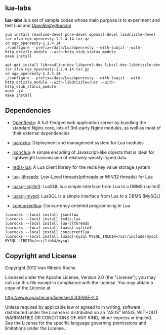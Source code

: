 lua-labs
-----------

**lua-labs**  is a set of sample codes whose main purpose is to experiment and test *Lua* and *[OpenResty]/[Apache]*

```shell
yum install readline-devel pcre-devel openssl-devel libdrizzle-devel
tar xfva ngx_openresty-1.2.4.14.tar.gz
cd ngx_openresty-1.2.4.14
./configure --prefix=/data/Lua/openresty --with-luajit --with-http_drizzle_module --with-http_stub_status_module
make install
```

```shell
apt-get install libreadline-dev libpcre3-dev libssl-dev libdrizzle-dev
tar xfva ngx_openresty-1.2.4.14.tar.gz
cd ngx_openresty-1.2.4.14
./configure --prefix=/data/Lua/openresty --with-luajit --with-http_drizzle_module --with-libdrizzle=/usr --with-http_stub_status_module
make -j4 
make install
```

Dependencies
-----------

* [OpenResty]: A full-fledged web application server by bundling the standard Nginx core, lots of 3rd-party Nginx modules, as well as most of their external dependencies

* [luarocks]: Deployment and management system for Lua modules
* [json4lua]: A simple encoding of Javascript-like objects that is ideal for lightweight transmission of relatively weakly-typed data
* [redis-lua]: A Lua client library for the redis key value storage system
* [lua-llthreads]: Low-Level threads(pthreads or WIN32 threads) for Lua
* [luasql-sqlite3]: LuaSQL is a simple interface from Lua to a DBMS (sqlite3)
* [luasql-mysql]: LuaSQL is a simple interface from Lua to a DBMS (MySQL)
* [concurrentlua]: Concurrency oriented programming in Lua

```shell
luarocks --local install json4lua 
luarocks --local install redis-lua
luarocks --local install lua-llthreads
luarocks --local install luasql-sqlite3
luarocks --local install concurrentlua
luarocks --local install luasql-mysql MYSQL_INCDIR=/usr/include/mysql MYSQL_LIBDIR=/usr/lib64/mysql
```

Copyright and License
---------------------
Copyright 2012 Ivan Ribeiro Rocha

Licensed under the Apache License, Version 2.0 (the "License");
you may not use this file except in compliance with the License.
You may obtain a copy of the License at

   http://www.apache.org/licenses/LICENSE-2.0

Unless required by applicable law or agreed to in writing, software
distributed under the License is distributed on an "AS IS" BASIS,
WITHOUT WARRANTIES OR CONDITIONS OF ANY KIND, either express or implied.
See the License for the specific language governing permissions and
limitations under the License.

[Apache]: http://httpd.apache.org/dev/devnotes.html
[OpenResty]: http://openresty.org/
[luarocks]: http://luarocks.org/en
[json4lua]: http://json.luaforge.net/
[lua-llthreads]: http://github.com/Neopallium/lua-llthreads
[redis-lua]: http://github.com/nrk/redis-lua
[luasql-sqlite3]: http://www.keplerproject.org/luasql/
[luasql-mysql]: http://www.keplerproject.org/luasql/
[concurrentlua]: https://github.com/lefcha/concurrentlua